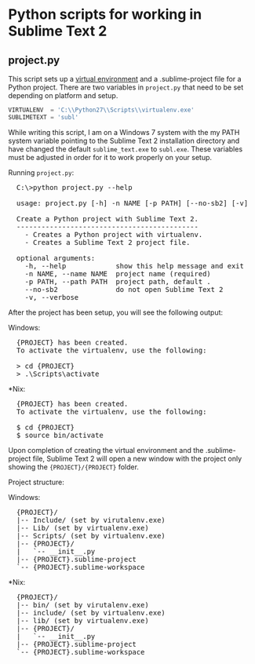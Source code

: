 Python scripts for working in Sublime Text 2
============================================


project.py
----------
This script sets up a [virtual environment][virtualenv] and a .sublime-project
file for a Python project. There are two variables in `project.py` that need to
be set depending on platform and setup.

```python
VIRTUALENV  = 'C:\\Python27\\Scripts\\virtualenv.exe'
SUBLIMETEXT = 'subl'
```

While writing this script, I am on a Windows 7 system with the my PATH system
variable pointing to the Sublime Text 2 installation directory and have changed
the default `sublime_text.exe` to `subl.exe`. These variables must be adjusted
in order for it to work properly on your setup.

Running `project.py`:

<pre class="console">
  C:\>python project.py --help

  usage: project.py [-h] -n NAME [-p PATH] [--no-sb2] [-v]

  Create a Python project with Sublime Text 2.
  --------------------------------------------
    - Creates a Python project with virtualenv.
    - Creates a Sublime Text 2 project file.

  optional arguments:
    -h, --help            show this help message and exit
    -n NAME, --name NAME  project name (required)
    -p PATH, --path PATH  project path, default .
    --no-sb2              do not open Sublime Text 2
    -v, --verbose
</pre>

After the project has been setup, you will see the following output:

Windows:

<pre class="console">
  {PROJECT} has been created.
  To activate the virtualenv, use the following:

  > cd {PROJECT}
  > .\Scripts\activate
</pre>

*Nix:

<pre class="console">
  {PROJECT} has been created.
  To activate the virtualenv, use the following:

  $ cd {PROJECT}
  $ source bin/activate
</pre>

Upon completion of creating the virtual environment and the .sublime-project
file, Sublime Text 2 will open a new window with the project only showing the
`{PROJECT}/{PROJECT}` folder.

Project structure:

Windows:

<pre class="console">
  {PROJECT}/
  |-- Include/ (set by virutalenv.exe)
  |-- Lib/ (set by virtualenv.exe)
  |-- Scripts/ (set by virtualenv.exe)
  |-- {PROJECT}/
  |   `-- __init__.py
  |-- {PROJECT}.sublime-project
  `-- {PROJECT}.sublime-workspace
</pre>

*Nix:

<pre class="console">
  {PROJECT}/
  |-- bin/ (set by virutalenv.exe)
  |-- include/ (set by virtualenv.exe)
  |-- lib/ (set by virtualenv.exe)
  |-- {PROJECT}/
  |   `-- __init__.py
  |-- {PROJECT}.sublime-project
  `-- {PROJECT}.sublime-workspace
</pre>

[virtualenv]: http://www.virtualenv.org/en/latest/
